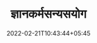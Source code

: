 ---
title: "ज्ञानकर्मसन्यसयोग"
date: 2022-02-21T10:43:44+05:45
book:
    toc_page: false
    menu : geeta_menu
---
